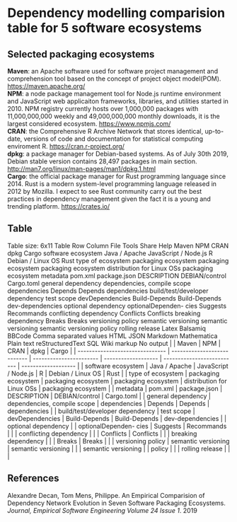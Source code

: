 # Dependency modelling comparision table for 5 software ecosystems

## Selected packaging ecosystems

**Maven**: an Apache software used for software project management and comprehension tool based on the concept of project object model(POM). https://maven.apache.org/ <br>
**NPM**: a node package management tool for Node.js runtime environment and JavaScript web applicaiton frameworks, libraries, and utilities started in 2010. NPM registry currently hosts over 1,000,000 packages with 11,000,000,000 weekly and 49,000,000,000 monthly downloads, it is the largest considered ecosystem. https://www.npmjs.com/ <br>
**CRAN**: the Comprehensive R Archive Network that stores identical, up-to-date, versions of code and documentation for statistical computing enviroment R. https://cran.r-project.org/ <br>
**dpkg**: a package manager for Debian-based systems. As of July 30th 2019, Debian stable version contains 28,497 packages in main section. http://man7.org/linux/man-pages/man1/dpkg.1.html <br>
**Cargo**: the official package manager for Rust programming language since 2014. Rust is a modern system-level programming language released in 2012 by Mozilla. I expect to see Rust community carry out the best practices in dependency management given the fact it is a young and trending platform. https://crates.io/ <br>

## Table

 
 
Table size: 6x11 
Table 
Row 
Column 
File 
Tools 
Share
Help 
Maven
NPM
CRAN
dpkg
Cargo
software ecosystem
Java / Apache
JavaScript / Node.js
R
Debian / Linux OS
Rust
type of ecosystem
packaging ecosystem
packaging ecosystem
packaging ecosystem
distribution for Linux OSs
packaging ecosystem
metadata
pom.xml
package.json
DESCRIPTION
DEBIAN/control
Cargo.toml
general dependency
dependencies, compile scope
dependencies
Depends
Depends
dependencies
build/test/developer dependency
test scope
devDependencies
Build-Depends
Build-Depends
dev-dependencies
optional dependency
optionalDependen-
cies
Suggests
Recommands
conflicting dependency
Conflicts
Conflicts
breaking dependency
Breaks
Breaks
versioning policy
semantic versioning
semantic versioning
semantic versioning
policy
rolling release
Latex
Balsamiq
BBCode
Comma separated values
HTML
JSON
Markdown
Mathematica
Plain text
reStructuredText
SQL
Wiki markup
No output
|                                 | Maven                       | NPM                     | CRAN                | dpkg                       | Cargo               |
| ------------------------------- | --------------------------- | ----------------------- | ------------------- | -------------------------- | ------------------- |
| software ecosystem              | Java / Apache               | JavaScript / Node.js    | R                   | Debian / Linux OS          | Rust                |
| type of ecosystem               | packaging ecosystem         | packaging ecosystem     | packaging ecosystem | distribution for Linux OSs | packaging ecosystem |
| metadata                        | pom.xml                     | package.json            | DESCRIPTION         | DEBIAN/control             | Cargo.toml          |
| general dependency              | dependencies, compile scope | dependencies            | Depends             | Depends                    | dependencies        |
| build/test/developer dependency | test scope                  | devDependencies         | Build-Depends       | Build-Depends              | dev-dependencies    |
| optional dependency             |                             | optionalDependen-
cies  | Suggests            | Recommands                 |                     |
| conflicting dependency          |                             |                         | Conflicts           | Conflicts                  |                     |
| breaking dependency             |                             |                         | Breaks              | Breaks                     |                     |
| versioning policy               | semantic versioning         | semantic versioning     |                     |                            | semantic versioning |
| policy                          |                             |                         | rolling release     |                            |                     |



## References
Alexandre Decan, Tom Mens, Philippe. An Empirical Comparision of Dependency Network Evolution in Seven Software Packaging Ecosystems. *Journal, Empirical Software Engineering Volume 24 Issue 1*. 2019

